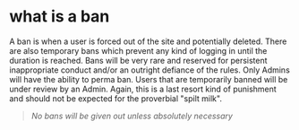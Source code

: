 # what is a ban

A ban is when a user is forced out of the site and potentially deleted. There are also temporary bans which prevent any kind of logging in until the duration is reached. Bans will be very rare and reserved for persistent inappropriate conduct and/or an outright defiance of the rules. Only Admins will have the ability to perma ban. Users that are temporarily banned will be under review by an Admin. Again, this is a last resort kind of punishment and should not be expected for the proverbial "spilt milk".

> _No bans will be given out unless absolutely necessary_